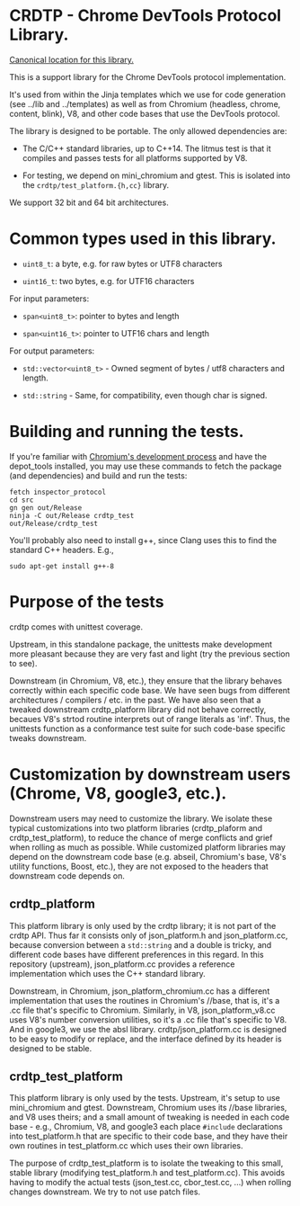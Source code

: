 # CRDTP - Chrome DevTools Protocol Library.

[Canonical location for this library.](https://chromium.googlesource.com/deps/inspector_protocol/+/refs/heads/master)

This is a support library for the Chrome DevTools protocol implementation.

It's used from within the Jinja templates which we use for code generation
(see ../lib and ../templates) as well as from Chromium (headless,
chrome, content, blink), V8, and other code bases that use the DevTools
protocol.

The library is designed to be portable. The only allowed dependencies are:

- The C/C++ standard libraries, up to C++14.
  The litmus test is that it compiles and passes tests for all platforms
  supported by V8.

- For testing, we depend on mini_chromium and gtest. This is isolated
  into the `crdtp/test_platform.{h,cc}` library.

We support 32 bit and 64 bit architectures.

# Common types used in this library.

- `uint8_t`: a byte, e.g. for raw bytes or UTF8 characters

- `uint16_t`: two bytes, e.g. for UTF16 characters

For input parameters:

- `span<uint8_t>`: pointer to bytes and length

- `span<uint16_t>`: pointer to UTF16 chars and length

For output parameters:

- `std::vector<uint8_t>` - Owned segment of bytes / utf8 characters and length.

- `std::string` - Same, for compatibility, even though char is signed.

# Building and running the tests.

If you're familiar with
[Chromium's development process](https://www.chromium.org/developers/contributing-code)
and have the depot_tools installed, you may use these commands
to fetch the package (and dependencies) and build and run the tests:

    fetch inspector_protocol
    cd src
    gn gen out/Release
    ninja -C out/Release crdtp_test
    out/Release/crdtp_test

You'll probably also need to install g++, since Clang uses this to find the
standard C++ headers. E.g.,

    sudo apt-get install g++-8

# Purpose of the tests

crdtp comes with unittest coverage.

Upstream, in this standalone package, the unittests make development
more pleasant because they are very fast and light (try the previous
section to see).

Downstream (in Chromium, V8, etc.), they ensure that the library behaves
correctly within each specific code base. We have seen bugs from different
architectures / compilers / etc. in the past. We have also seen
that a tweaked downstream crdtp_platform library did not behave correctly,
becaues V8's strtod routine interprets out of range literals as 'inf'.
Thus, the unittests function as a conformance test suite for such code-base
specific tweaks downstream.

# Customization by downstream users (Chrome, V8, google3, etc.).

Downstream users may need to customize the library. We isolate these typical
customizations into two platform libraries (crdtp_plaform and
crdtp_test_platform), to reduce the chance of merge conflicts and grief when
rolling as much as possible. While customized platform libraries may
depend on the downstream code base (e.g. abseil, Chromium's base, V8's utility
functions, Boost, etc.), they are not exposed to the headers that
downstream code depends on.

## crdtp_platform

This platform library is only used by the crdtp library; it is not part of the
crdtp API. Thus far it consists only of json_platform.h and json_platform.cc,
because conversion between a `std::string` and a double is tricky, and different
code bases have different preferences in this regard. In this repository
(upstream), json_platform.cc provides a reference implementation which uses the
C++ standard library.

Downstream, in Chromium, json_platform_chromium.cc has a different
implementation that uses the routines in Chromium's //base, that is, it's a .cc
file that's specific to Chromium. Similarly, in V8, json_platform_v8.cc uses
V8's number conversion utilities, so it's a .cc file that's specific to V8. And
in google3, we use the absl library. crdtp/json_platform.cc is designed to be
easy to modify or replace, and the interface defined by its header is designed
to be stable.

## crdtp_test_platform

This platform library is only used by the tests. Upstream, it's setup to
use mini_chromium and gtest. Downstream, Chromium uses its //base libraries,
and V8 uses theirs; and a small amount of tweaking is needed in each code
base - e.g., Chromium, V8, and google3 each place `#include` declarations into
test_platform.h that are specific to their code base, and they have their
own routines in test_platform.cc which uses their own libraries.

The purpose of crdtp_test_platform is to isolate the tweaking to this small,
stable library (modifying test_platform.h and test_platform.cc). This avoids
having to modify the actual tests (json_test.cc, cbor_test.cc, ...)
when rolling changes downstream. We try to not use patch files.
